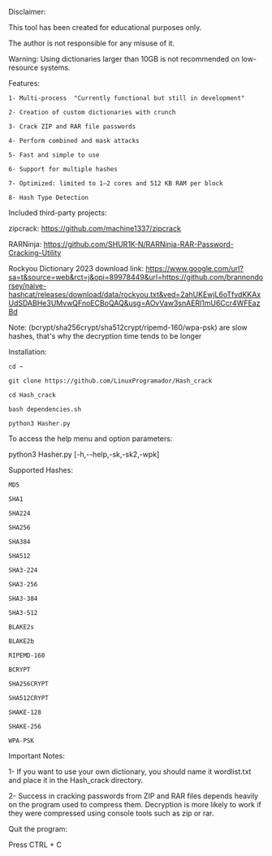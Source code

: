 Disclaimer: 

This tool has been created for educational purposes only. 

The author is not responsible for any misuse of it.

Warning: Using dictionaries larger than 10GB is not recommended on low-resource systems.

Features:

    1- Multi-process  "Currently functional but still in development"

    2- Creation of custom dictionaries with crunch

    3- Crack ZIP and RAR file passwords

    4- Perform combined and mask attacks

    5- Fast and simple to use

    6- Support for multiple hashes

    7- Optimized: limited to 1–2 cores and 512 KB RAM per block

    8- Hash Type Detection 


Included third-party projects:

zipcrack: https://github.com/machine1337/zipcrack 

RARNinja: https://github.com/SHUR1K-N/RARNinja-RAR-Password-Cracking-Utility 

Rockyou Dictionary 2023 download link: https://www.google.com/url?sa=t&source=web&rct=j&opi=89978449&url=https://github.com/brannondorsey/naive-hashcat/releases/download/data/rockyou.txt&ved=2ahUKEwjL6oTfvdKKAxUdSDABHe3UMvwQFnoECBoQAQ&usg=AOvVaw3snAERl1mU6Ccr4WFEazBd 

Note: (bcrypt/sha256crypt/sha512crypt/ripemd-160/wpa-psk) are slow hashes, that's why the decryption time tends to be longer 

Installation:

    cd ~

    git clone https://github.com/LinuxProgramador/Hash_crack

    cd Hash_crack

    bash dependencies.sh

    python3 Hasher.py

To access the help menu and option parameters:

python3 Hasher.py [-h,--help,-sk,-sk2,-wpk] 

Supported Hashes:

    MD5

    SHA1

    SHA224

    SHA256

    SHA384

    SHA512

    SHA3-224

    SHA3-256

    SHA3-384

    SHA3-512

    BLAKE2s

    BLAKE2b

    RIPEMD-160

    BCRYPT 

    SHA256CRYPT

    SHA512CRYPT

    SHAKE-128

    SHAKE-256

    WPA-PSK 


Important Notes: 

1- If you want to use your own dictionary, you should name it wordlist.txt and place it in the Hash_crack directory.

2- Success in cracking passwords from ZIP and RAR files depends heavily on the program used to compress them. Decryption is more likely to work if they were compressed using console tools such as zip or rar.

Quit the program:

Press CTRL + C
